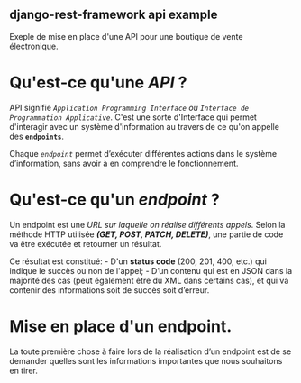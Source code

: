 ## django-rest-framework api example

Exeple de mise en place d'une API pour une boutique de vente électronique.

# Qu'est-ce qu'une _API_ ?

API signifie *`Application Programming Interface` ou `Interface de Programmation Applicative`*.
C'est une sorte d'Interface qui permet d'interagir avec un système d'information au travers de
ce qu'on appelle des __`endpoints`__.

Chaque *`endpoint`* permet d’exécuter différentes actions dans le système d’information,
sans avoir à en comprendre le fonctionnement.

# Qu'est-ce qu'un _endpoint_ ?

Un endpoint est une *URL sur laquelle on réalise différents appels*.
Selon la méthode HTTP utilisée *__(GET, POST, PATCH, DELETE)__*, une partie de code va
être exécutée et retourner un résultat.

Ce résultat est constitué:
    - D'un __status code__ (200, 201, 400, etc.) qui indique le succès ou non de l'appel;
    - D’un contenu qui est en JSON dans la majorité des cas (peut également être du XML dans certains cas),
    et qui va contenir des informations soit de succès soit d’erreur.

# Mise en place d'un endpoint.

La toute première chose à faire lors de la réalisation d’un endpoint est de se demander
quelles sont les informations importantes que nous souhaitons en tirer.
